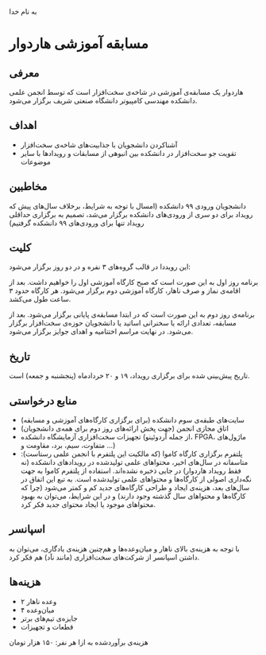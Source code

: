 به نام خدا

# مسابقه آموزشی هاردوار

## معرفی
هاردوار یک مسابقه‌ی آموزشی در شاخه‌ی سخت‌افزار است که توسط انجمن علمی دانشکده مهندسی کامپیوتر دانشگاه صنعتی شریف برگزار می‌شود.     

## اهداف
- آشناکردن دانشجویان با جذابیت‌های شاخه‌ی سخت‌افزار
- تقویت جو سخت‌افزار در دانشکده بین انبوهی از مسابقات و رویدادها با سایر موضوعات
 
## مخاطبین
 دانشجویان ورودی ۹۹ دانشکده (امسال با توجه به شرایط، برخلاف سال‌های پیش که رویداد برای دو سری از ورودی‌های دانشکده برگزار می‌شد، تصمیم به برگزاری حداقلی رویداد
 تنها برای ورودی‌های ۹۹ دانشکده گرفتیم)
  
## کلیت
این رویددا در قالب گروه‌های ۳ نفره و در دو روز برگزار می‌شود:

برنامه‌ روز اول به این صورت است که صبح کارگاه آموزشی اول را خواهیم داشت. بعد از اقامه‌ی نماز و صرف ناهار، کارگاه آموزشی دوم برگزار می‌شود. هر کارگاه حدود ۳
ساعت طول می‌کشد.

برنامه‌ی روز دوم به این صورت است که در ابتدا مسابقه‌ی پایانی برگزار می‌شود. بعد از مسابقه، تعدادی ارائه یا سخنرانی اساتید یا دانشجویان حوزه‌ی سخت‌افزار برگزار
می‌شود. در نهایت مراسم اختتامیه و اهدای جوایز برگزار می‌شود.

## تاریخ
تاریخ پیش‌بینی شده برای برگزاری رویداد، ۱۹ و ۲۰ خردادماه (پنجشنبه و جمعه) است.
 
## منابع درخواستی
- سایت‌های طبقه‌ی سوم دانشکده (برای برگزاری کارگاه‌های آموزشی و مسابقه)
- اتاق مجازی انجمن (جهت پخش ارائه‌های روز دوم برای همه‌ی دانشجویان)
- تجهیزات سخت‌افزاری آزمایشگاه دانشکده (از جمله آردوئینو، FPGA، ماژول‌های متفاوت، سیم، برد، مقاومت و ...)
- پلتفرم برگزاری کارگاه‌ کاموا (که مالکیت این پلتفرم با انجمن علمی رستاست): متاسفانه در سال‌های اخیر، محتواهای علمی تولیدشده در رویدادهای دانشکده (نه فقط
رویداد هاردوار) در جایی ذخیره نشده‌اند. استفاده از پلتفرم کاموا به جهت نگه‌داری اصولی از کارگاه‌ها و محتواهای علمی تولیدشده است. به تبع این اتفاق در
سال‌های بعد، هزینه‌ی ایجاد و طراحی کارگاه‌های جدید کم و کمتر می‌شود (چرا که کارگاه‌ها و محتواهای سال گذشته وجود دارند) و در این شرایط،‌ می‌توان به بهبود محتواهای موجود یا ایجاد محتوای جدید فکر کرد.

## اسپانسر
با توجه به هزینه‌ی بالای ناهار و میان‌وعده‌ها و هم‌چنین هزینه‌ی یادگاری، می‌توان به داشتن اسپانسر از شرکت‌های سخت‌افزاری (مانند نآد) هم فکر کرد. 

## هزینه‌ها
- ۲ وعده ناهار
- ۴ میان‌وعده
- جایزه‌ی تیم‌های برتر
- قطعات و تجهیزات

هزینه‌ی برآوردشده به ازا هر نفر: ۱۵۰ هزار تومان
